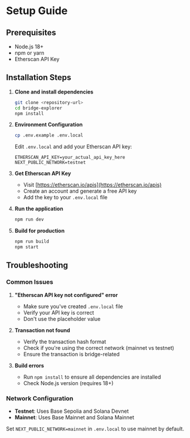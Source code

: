 # Setup Guide

## Prerequisites

- Node.js 18+ 
- npm or yarn
- Etherscan API Key

## Installation Steps

1. **Clone and install dependencies**
   ```bash
   git clone <repository-url>
   cd bridge-explorer
   npm install
   ```

2. **Environment Configuration**
   ```bash
   cp .env.example .env.local
   ```
   
   Edit `.env.local` and add your Etherscan API key:
   ```env
   ETHERSCAN_API_KEY=your_actual_api_key_here
   NEXT_PUBLIC_NETWORK=testnet
   ```

3. **Get Etherscan API Key**
   - Visit [https://etherscan.io/apis](https://etherscan.io/apis)
   - Create an account and generate a free API key
   - Add the key to your `.env.local` file

4. **Run the application**
   ```bash
   npm run dev
   ```

5. **Build for production**
   ```bash
   npm run build
   npm start
   ```

## Troubleshooting

### Common Issues

1. **"Etherscan API key not configured" error**
   - Make sure you've created `.env.local` file
   - Verify your API key is correct
   - Don't use the placeholder value

2. **Transaction not found**
   - Verify the transaction hash format
   - Check if you're using the correct network (mainnet vs testnet)
   - Ensure the transaction is bridge-related

3. **Build errors**
   - Run `npm install` to ensure all dependencies are installed
   - Check Node.js version (requires 18+)

### Network Configuration

- **Testnet**: Uses Base Sepolia and Solana Devnet
- **Mainnet**: Uses Base Mainnet and Solana Mainnet

Set `NEXT_PUBLIC_NETWORK=mainnet` in `.env.local` to use mainnet by default.
